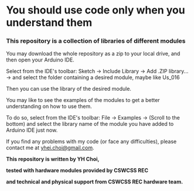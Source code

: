 # You should use code only when you understand them

### This repository is a collection of libraries of different modules

You may download the whole repository as a zip to your local drive, and then open your Arduino IDE.

Select from the IDE's toolbar: Sketch -> Include Library -> Add .ZIP library... -> and select the folder containing a desired module, maybe like Us_016



Then you can use the library of the desired module.

You may like to see the examples of the modules to get a better understanding on how to use them.

To do so, select from the IDE's toolbar: File -> Examples -> (Scroll to the bottom) and select the library name of the module you have added to Arduino IDE just now.



If you find any problems with my code (or face any difficulties), please contact me at yhei.choi@gmail.com.

**This repository is written by YH Choi,**

**tested with hardware modules provided by CSWCSS REC**

**and technical and physical support from CSWCSS REC hardware team.**